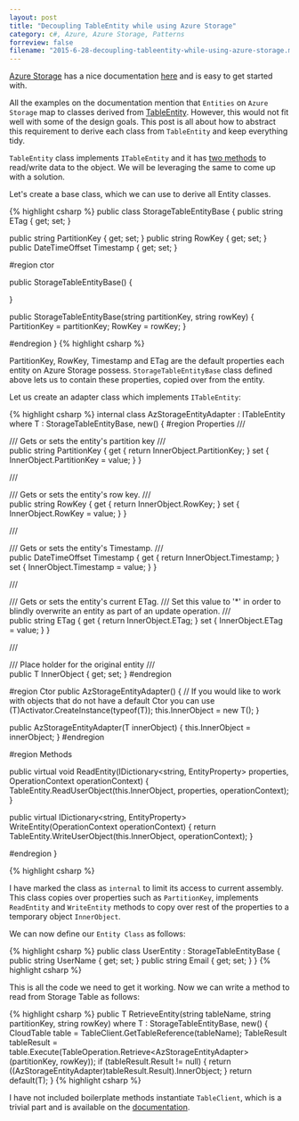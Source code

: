 ```yaml
---
layout: post
title: "Decoupling TableEntity while using Azure Storage"
category: c#, Azure, Azure Storage, Patterns
forreview: false
filename: "2015-6-28-decoupling-tableentity-while-using-azure-storage.md"
---
```


[Azure Storage](http://azure.microsoft.com/en-us/services/storage/) has a nice documentation [here](https://azure.microsoft.com/en-us/documentation/articles/storage-dotnet-how-to-use-tables/#create-a-table) and is easy to get started with.

All the examples on the documentation mention that `Entities` on `Azure Storage` map to classes derived from [TableEntity](https://msdn.microsoft.com/en-us/library/microsoft.windowsazure.storage.table.tableentity.aspx). However, this would not fit well with some of the design goals. This post is all about how to abstract this requirement to derive each class from `TableEntity` and keep everything tidy.

`TableEntity` class implements `ITableEntity` and it has [two methods](https://msdn.microsoft.com/en-us/library/microsoft.windowsazure.storage.table.itableentity_methods.aspx) to read/write data to the object. We will be leveraging the same to come up with a solution.

Let's create a base class, which we can use to derive all Entity classes.

{% highlight csharp %}
public class StorageTableEntityBase
{
public string ETag { get; set; }

public string PartitionKey { get; set; }
public string RowKey { get; set; }
public DateTimeOffset Timestamp { get; set; }

#region ctor

public StorageTableEntityBase()
{

}

public StorageTableEntityBase(string partitionKey, string rowKey)
{
    PartitionKey = partitionKey;
    RowKey = rowKey;
}

#endregion
}
{% highlight csharp %}

PartitionKey, RowKey, Timestamp and ETag are the default properties each entity on Azure Storage possess. `StorageTableEntityBase` class defined above lets us to contain these properties, copied over from the entity.

Let us create an adapter class which implements `ITableEntity`:

{% highlight csharp %}
internal class AzStorageEntityAdapter<T> : ITableEntity where T : StorageTableEntityBase, new()
{
#region Properties
/// <summary>
/// Gets or sets the entity's partition key
/// </summary>
public string PartitionKey
{
    get { return InnerObject.PartitionKey; }
    set { InnerObject.PartitionKey = value; }
}

/// <summary>
/// Gets or sets the entity's row key.
/// </summary>
public string RowKey
{
    get { return InnerObject.RowKey; }
    set { InnerObject.RowKey = value; }
}

/// <summary>
/// Gets or sets the entity's Timestamp.
/// </summary>
public DateTimeOffset Timestamp
{
    get { return InnerObject.Timestamp; }
    set { InnerObject.Timestamp = value; }
}

/// <summary>
/// Gets or sets the entity's current ETag.
/// Set this value to '*' in order to blindly overwrite an entity as part of an update operation.
/// </summary>
public string ETag
{
    get { return InnerObject.ETag; }
    set { InnerObject.ETag = value; }
}

/// <summary>
/// Place holder for the original entity
/// </summary>
public T InnerObject { get; set; } 
#endregion

#region Ctor
public AzStorageEntityAdapter()
{
    // If you would like to work with objects that do not have a default Ctor you can use (T)Activator.CreateInstance(typeof(T));
    this.InnerObject = new T();
}

public AzStorageEntityAdapter(T innerObject)
{
    this.InnerObject = innerObject;
} 
#endregion

#region Methods

public virtual void ReadEntity(IDictionary<string, EntityProperty> properties, OperationContext operationContext)
{
    TableEntity.ReadUserObject(this.InnerObject, properties, operationContext);
}

public virtual IDictionary<string, EntityProperty> WriteEntity(OperationContext operationContext)
{
    return TableEntity.WriteUserObject(this.InnerObject, operationContext);
} 

#endregion
}

{% highlight csharp %}

I have marked the class as `internal` to limit its access to current assembly. This class copies over properties such as `PartitionKey`, implements `ReadEntity` and `WriteEntity` methods to copy over rest of the properties to a temporary object `InnerObject`.

We can now define our `Entity Class` as follows:

{% highlight csharp %}
public class UserEntity : StorageTableEntityBase
{
    public string UserName { get; set; }
    public string Email { get; set; }
}
{% highlight csharp %}

This is all the code we need to get it working. Now we can write a method to read from Storage Table as follows:

{% highlight csharp %}
public T RetrieveEntity<T>(string tableName, string partitionKey, string rowKey)
        where T : StorageTableEntityBase, new()
{
    CloudTable table = TableClient.GetTableReference(tableName);
    TableResult tableResult = table.Execute(TableOperation.Retrieve<AzStorageEntityAdapter<T>>(partitionKey, rowKey));
    if (tableResult.Result != null)
    {
        return ((AzStorageEntityAdapter<T>)tableResult.Result).InnerObject;
    }
    return default(T);
}
{% highlight csharp %}

I have not included boilerplate methods instantiate `TableClient`,  which is a trivial part and is available on the [documentation](https://azure.microsoft.com/en-us/documentation/articles/storage-dotnet-how-to-use-tables/#create-a-table).